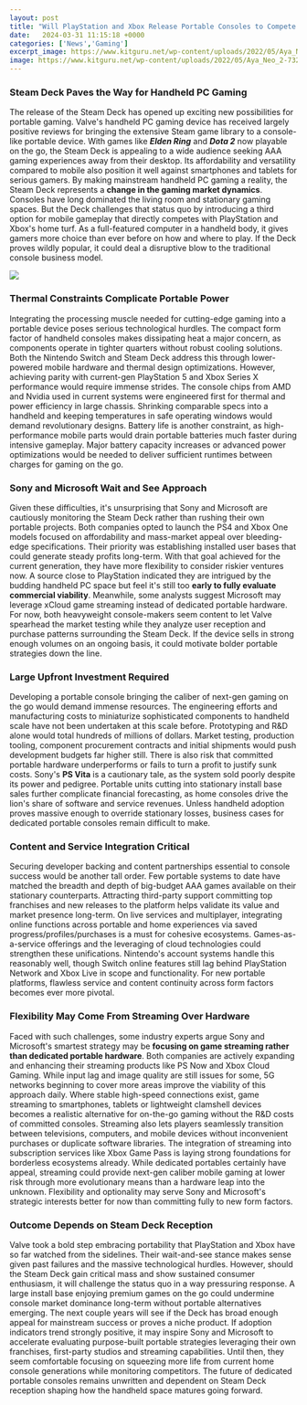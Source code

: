 ```yaml
---
layout: post
title: "Will PlayStation and Xbox Release Portable Consoles to Compete with Steam Deck?"
date:   2024-03-31 11:15:18 +0000
categories: ['News','Gaming']
excerpt_image: https://www.kitguru.net/wp-content/uploads/2022/05/Aya_Neo_2-732x330.jpg
image: https://www.kitguru.net/wp-content/uploads/2022/05/Aya_Neo_2-732x330.jpg
---
```


### Steam Deck Paves the Way for Handheld PC Gaming  
The release of the Steam Deck has opened up exciting new possibilities for portable gaming. Valve's handheld PC gaming device has received largely positive reviews for bringing the extensive Steam game library to a console-like portable device. With games like ***Elden Ring*** and ***Dota 2*** now playable on the go, the Steam Deck is appealing to a wide audience seeking AAA gaming experiences away from their desktop. Its affordability and versatility compared to mobile also position it well against smartphones and tablets for serious gamers. 
By making mainstream handheld PC gaming a reality, the Steam Deck represents a **change in the gaming market dynamics**. Consoles have long dominated the living room and stationary gaming spaces. But the Deck challenges that status quo by introducing a third option for mobile gameplay that directly competes with PlayStation and Xbox's home turf. As a full-featured computer in a handheld body, it gives gamers more choice than ever before on how and where to play. If the Deck proves wildly popular, it could deal a disruptive blow to the traditional console business model.

![](https://www.kitguru.net/wp-content/uploads/2022/05/Aya_Neo_2-732x330.jpg)
### Thermal Constraints Complicate Portable Power  
Integrating the processing muscle needed for cutting-edge gaming into a portable device poses serious technological hurdles. The compact form factor of handheld consoles makes dissipating heat a major concern, as components operate in tighter quarters without robust cooling solutions. Both the Nintendo Switch and Steam Deck address this through lower-powered mobile hardware and thermal design optimizations. However, achieving parity with current-gen PlayStation 5 and Xbox Series X performance would require immense strides.
The console chips from AMD and Nvidia used in current systems were engineered first for thermal and power efficiency in large chassis. Shrinking comparable specs into a handheld and keeping temperatures in safe operating windows would demand revolutionary designs. Battery life is another constraint, as high-performance mobile parts would drain portable batteries much faster during intensive gameplay. Major battery capacity increases or advanced power optimizations would be needed to deliver sufficient runtimes between charges for gaming on the go.
### Sony and Microsoft Wait and See Approach 
Given these difficulties, it's unsurprising that Sony and Microsoft are cautiously monitoring the Steam Deck rather than rushing their own portable projects. Both companies opted to launch the PS4 and Xbox One models focused on affordability and mass-market appeal over bleeding-edge specifications. Their priority was establishing installed user bases that could generate steady profits long-term. With that goal achieved for the current generation, they have more flexibility to consider riskier ventures now. 
A source close to PlayStation indicated they are intrigued by the budding handheld PC space but feel it's still too **early to fully evaluate commercial viability**. Meanwhile, some analysts suggest Microsoft may leverage xCloud game streaming instead of dedicated portable hardware. For now, both heavyweight console-makers seem content to let Valve spearhead the market testing while they analyze user reception and purchase patterns surrounding the Steam Deck. If the device sells in strong enough volumes on an ongoing basis, it could motivate bolder portable strategies down the line.
### Large Upfront Investment Required
Developing a portable console bringing the caliber of next-gen gaming on the go would demand immense resources. The engineering efforts and manufacturing costs to miniaturize sophisticated components to handheld scale have not been undertaken at this scale before. Prototyping and R&D alone would total hundreds of millions of dollars. Market testing, production tooling, component procurement contracts and initial shipments would push development budgets far higher still. 
There is also risk that committed portable hardware underperforms or fails to turn a profit to justify sunk costs. Sony's **PS Vita** is a cautionary tale, as the system sold poorly despite its power and pedigree. Portable units cutting into stationary install base sales further complicate financial forecasting, as home consoles drive the lion's share of software and service revenues. Unless handheld adoption proves massive enough to override stationary losses, business cases for dedicated portable consoles remain difficult to make.
### Content and Service Integration Critical 
Securing developer backing and content partnerships essential to console success would be another tall order. Few portable systems to date have matched the breadth and depth of big-budget AAA games available on their stationary counterparts. Attracting third-party support committing top franchises and new releases to the platform helps validate its value and market presence long-term. 
On live services and multiplayer, integrating online functions across portable and home experiences via saved progress/profiles/purchases is a must for cohesive ecosystems. Games-as-a-service offerings and the leveraging of cloud technologies could strengthen these unifications. Nintendo's account systems handle this reasonably well, though Switch online features still lag behind PlayStation Network and Xbox Live in scope and functionality. For new portable platforms, flawless service and content continuity across form factors becomes ever more pivotal.
### Flexibility May Come From Streaming Over Hardware
Faced with such challenges, some industry experts argue Sony and Microsoft's smartest strategy may be **focusing on game streaming rather than dedicated portable hardware**. Both companies are actively expanding and enhancing their streaming products like PS Now and Xbox Cloud Gaming. While input lag and image quality are still issues for some, 5G networks beginning to cover more areas improve the viability of this approach daily. Where stable high-speed connections exist, game streaming to smartphones, tablets or lightweight clamshell devices becomes a realistic alternative for on-the-go gaming without the R&D costs of committed consoles. 
Streaming also lets players seamlessly transition between televisions, computers, and mobile devices without inconvenient purchases or duplicate software libraries. The integration of streaming into subscription services like Xbox Game Pass is laying strong foundations for borderless ecosystems already. While dedicated portables certainly have appeal, streaming could provide next-gen caliber mobile gaming at lower risk through more evolutionary means than a hardware leap into the unknown. Flexibility and optionality may serve Sony and Microsoft's strategic interests better for now than committing fully to new form factors. 
### Outcome Depends on Steam Deck Reception
Valve took a bold step embracing portability that PlayStation and Xbox have so far watched from the sidelines. Their wait-and-see stance makes sense given past failures and the massive technological hurdles. However, should the Steam Deck gain critical mass and show sustained consumer enthusiasm, it will challenge the status quo in a way pressuring response. A large install base enjoying premium games on the go could undermine console market dominance long-term without portable alternatives emerging. 
The next couple years will see if the Deck has broad enough appeal for mainstream success or proves a niche product. If adoption indicators trend strongly positive, it may inspire Sony and Microsoft to accelerate evaluating purpose-built portable strategies leveraging their own franchises, first-party studios and streaming capabilities. Until then, they seem comfortable focusing on squeezing more life from current home console generations while monitoring competitors. The future of dedicated portable consoles remains unwritten and dependent on Steam Deck reception shaping how the handheld space matures going forward.